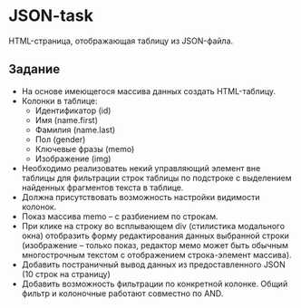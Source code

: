 # JSON-task

HTML-страница, отображающая таблицу из JSON-файла.

## Задание

*	На основе имеющегося массива данных создать HTML-таблицу.
* Колонки в таблице: 
  *	Идентификатор (id)
  *	Имя (name.first) 
  *	Фамилия (name.last) 
  *	Пол (gender)
  *	Ключевые фразы (memo)
  *	Изображение (img)
*	Необходимо реализоватеь некий управляющий элемент вне таблицы для фильтрации строк таблицы по подстроке с выделением найденных фрагментов текста в таблице.
* Должна присутствовать возможность настройки видимости колонок.
* Показ массива mеmo – с разбиением по строкам.
* При клике на строку во всплывающем div (стилистика модального окна) отобразить форму редактирования данных выбранной строки (изображение – только показ, редактор мемо может быть обычным многострочным текстом с отображением строка-элемент массива). 
*	Добавить постраничный вывод данных из предоставленного JSON (10 строк на страницу)
*	Добавить возможность фильтрации по конкретной колонке. Общий фильтр и колоночные работают совместно по AND.

